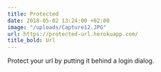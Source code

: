 ```yaml
---
title: Protected
date: 2018-05-02 13:24:00 +02:00
image: "/uploads/Capture12.JPG"
url: https://protected-url.herokuapp.com/
title_bold: Url
---
```


Protect your url by putting it behind a login dialog.